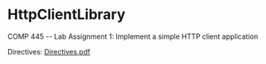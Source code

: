 # HttpClientLibrary
COMP 445 -- Lab Assignment 1: Implement a simple HTTP client application

Directives: [Directives.pdf](https://github.com/viveanban/HTTPClient/blob/master/Directives.pdf)
